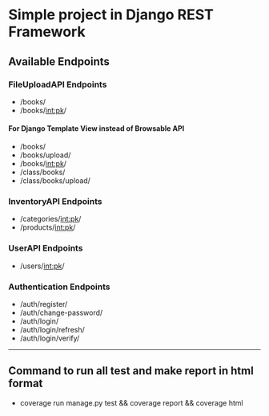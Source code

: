 # Simple project in Django REST Framework

## Available Endpoints

### FileUploadAPI Endpoints
- /books/
- /books/<int:pk>/

#### For Django Template View instead of Browsable API
- /books/
- /books/upload/
- /books/<int:pk>/
- /class/books/
- /class/books/upload/

### InventoryAPI Endpoints
- /categories/<int:pk>/
- /products/<int:pk>/

### UserAPI Endpoints
- /users/<int:pk>/

### Authentication Endpoints
- /auth/register/
- /auth/change-password/
- /auth/login/
- /auth/login/refresh/
- /auth/login/verify/

<hr>

## Command to run all test and make report in html format
- coverage run manage.py test && coverage report && coverage html